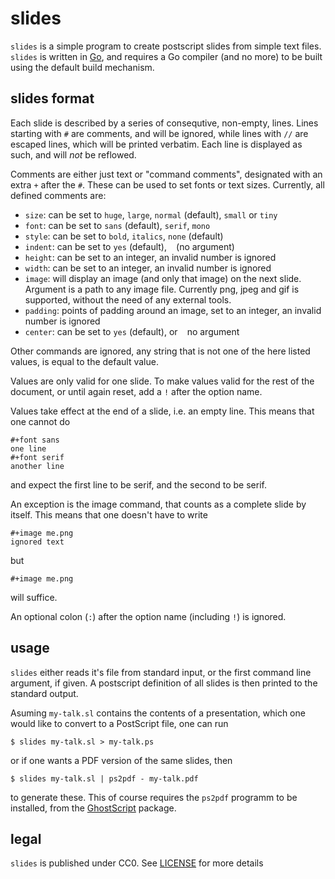 slides
======

`slides` is a simple program to create postscript slides
from simple text files. `slides` is written in [Go][go],
and requires a Go compiler (and no more) to be built using
the default build mechanism.

slides format
-------------

Each slide is described by a series of consequtive, non-empty,
lines. Lines starting with `#` are comments, and will be 
ignored, while lines with `//` are escaped lines, which will 
be printed verbatim. Each line is displayed as such, and 
will *not* be reflowed.

Comments are either just text or "command comments", designated
with an extra `+` after the `#`. These can be used to set fonts
or text sizes. Currently, all defined comments are:

- `size`: can be set to `huge`, `large`, `normal` (default), `small` or `tiny`
- `font`: can be set to `sans` (default), `serif`, `mono`
- `style`: can be set to `bold`, `italics`, `none` (default)
- `indent`: can be set to `yes` (default), ` ` (no argument)
- `height`: can be set to an integer, an invalid number is ignored
- `width`: can be set to an integer, an invalid number is ignored
- `image`: will display an image (and only that image) on the next slide.
  Argument is a path to any image file. Currently png, jpeg and gif is
  supported, without the need of any external tools.
- `padding`: points of padding around an image, set to an integer, an 
  invalid number is ignored
- `center`: can be set to `yes` (default), or ` ` no argument

Other commands are ignored, any string that is not one of the 
here listed values, is equal to the default value. 

Values are only valid for one slide. To make values valid for the 
rest of the document, or until again reset, add a `!` after the 
option name.

Values take effect at the end of a slide, i.e. an empty line. This
means that one cannot do

	#+font sans
	one line
	#+font serif
	another line

and expect the first line to be serif, and the second to be serif.

An exception is the image command, that counts as a complete slide
by itself. This means that one doesn't have to write

	#+image me.png
	ignored text

but 

	#+image me.png

will suffice.

An optional colon (`:`) after the option name (including `!`) is
ignored.

usage
-----

`slides` either reads it's file from standard input, or the first 
command line argument, if given. A postscript definition of all 
slides is then printed to the standard output.

Asuming `my-talk.sl` contains the contents of a presentation, 
which one would like to convert to a PostScript file, one can run

	$ slides my-talk.sl > my-talk.ps

or if one wants a PDF version of the same slides, then

	$ slides my-talk.sl | ps2pdf - my-talk.pdf

to generate these. This of course requires the `ps2pdf` programm
to be installed, from the [GhostScript][gs] package.

legal
-----

`slides` is published under CC0. See [LICENSE][license] for more
details

[go]: https://golang.org/
[gs]: https://www.ghostscript.com/
[license]: ./LICENSE
